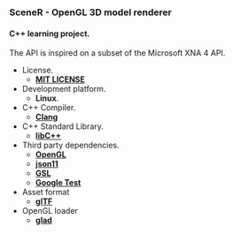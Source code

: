 ### SceneR - OpenGL 3D model renderer

#### C++ learning project.
The API is inspired on a subset of the Microsoft XNA 4 API. 

* License.
    * [**MIT LICENSE**](http://opensource.org/licenses/MIT)
* Development platform.
    * **Linux**.
* C++ Compiler.
    * [**Clang**](http://clang.llvm.org/)
* C++ Standard Library.
    * [**libC++**](http://libcxx.llvm.org/)
* Third party dependencies.
    * [**OpenGL**](https://www.khronos.org/opengl/)
    * [**json11**](https://github.com/dropbox/json11)
    * [**GSL**](https://github.com/Microsoft/GSL)
    * [**Google Test**](https://code.google.com/p/googletest/)
* Asset format
    * [**glTF**](https://github.com/KhronosGroup/glTF)
* OpenGL loader
    * [**glad**](https://github.com/Dav1dde/glad)
